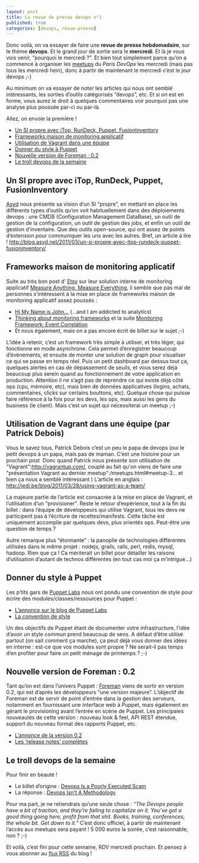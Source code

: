 ```yaml
---
layout: post
title: La revue de presse devops n°1
published: true
categories: [devops, revue-presse]
---
```


Donc voilà, on va essayer de faire une **revue de presse hebdomadaire**, sur le thème **devops**. Et le grand jour de sortie sera le **mercredi**.
Et là je vous vois venir, “pourquoi le mercredi ?”. Et bien tout simplement parce qu’on a commencé à organiser les [meetups](/meetups.html) du *Paris DevOps* les mercredi (mais pas tous les mercredi hein), donc à partir de maintenant le mercredi c’est le jour devops ;-)

Au minimum on va essayer de noter les articles qui nous ont semblé intéressants, les sorties d’outils catégorisés “devops”, etc. Et si on est en forme, vous aurez le droit à quelques commentaires voir pourquoi pas une analyse plus poussée par-ci ou par-là.

Allez, on envoie la première !

-   [Un SI propre avec iTop, RunDeck, Puppet, FusionInventory](#si)
-   [Frameworks maison de monitoring applicatif](#monitoring)
-   [Utilisation de Vagrant dans une équipe](#vagrant)
-   [Donner du style à Puppet](#puppet)
-   [Nouvelle version de Foreman : 0.2](#foreman)
-   [Le troll devops de la semaine](#troll)

Un SI propre avec iTop, RunDeck, Puppet, FusionInventory
--------------------------------------------------------

[Asyd](http://blog.asyd.net/) nous présente sa vision d’un SI “propre”, en mettant en place les différents types d’outils qu’on voit habituellement dans des déploiements devops : une CMDB (Configuration Management DataBase), un outil de gestion de la configuration, un outil de gestion des jobs, et enfin un outil de gestion d’inventaire.
Que des outils open-source, qui ont assez de points d’extension pour communiquer les uns avec les autres.
Bref, un article à lire ! <http://blog.asyd.net/2011/03/un-si-propre-avec-itop-rundeck-puppet-fusioninventory/>

Frameworks maison de monitoring applicatif
------------------------------------------

Suite au très bon post d’ [Etsy](http://codeascraft.etsy.com/) sur leur solution interne de monitoring applicatif [Measure Anything, Measure Everything](http://codeascraft.etsy.com/2011/02/15/measure-anything-measure-everything/), il semble que pas mal de personnes s’intéressent à la mise en place de frameworks maison de monitoring applicatif assez poussés :

-   [Hi My Name is John…](http://railstips.org/blog/archives/2011/03/21/hi-my-name-is-john/) (…and I am addicted to analytics)
-   [Thinking about monitoring frameworks](http://www.devco.net/archives/2011/03/19/thinking_about_monitoring_frameworks.php) et la suite [Monitoring Framework: Event Correlation](http://www.devco.net/archives/2011/03/25/monitoring_framework_event_correlation.php)
-   Et nous également, mais on a pas encore écrit de billet sur le sujet ;-)

L’idée à retenir, c’est un framework très simple à utiliser, et très léger, qui fonctionne en mode asynchrone. Cela permet d’enregistrer beaucoup d’évènements, et ensuite de monter une solution de graph pour visualiser ce qui se passe en temps réel. Puis un petit dashboard par dessus tout ça, quelques alertes en cas de dépassement de seuils, et vous serez déjà beaucoup plus serein quand au fonctionnement de votre application en production.
Attention il ne s’agit pas de reprendre ce qui existe déjà côté ops (cpu, mémoire, etc), mais bien de données applicatives (logins, achats, commentaires, clicks sur certains bouttons, etc). Quelque chose qui puisse faire référence à la fois pour les devs, les ops, mais aussi les gens du business (le client). Mais c’est un sujet qui nécessiterai un meetup ;-)

Utilisation de Vagrant dans une équipe (par Patrick Debois)
-----------------------------------------------------------

Vous le savez tous, Patrick Debois c’est un peu le papa de devops (oui le petit devops à un papa, mais pas de maman. C’est une histoire pour un prochain post ![]()
Donc quand Patrick nous présente son utilisation de "Vagrant":http://vagrantup.com/, couplé au fait qu'on viens de faire une "présentation Vagrant au dernier meetup":/meetups.html#meetup-3... et bien ça nous a semblé intéressant )
L’article en anglais : <http://jedi.be/blog/2011/03/28/using-vagrant-as-a-team/>

La majeure partie de l’article est consacrée à la mise en place de Vagrant, et l’utilisation d’un “provisioner”. Reste le retour d’expérience, tout à la fin du billet : dans l’équipe de développeurs qui utilise Vagrant, tous les devs ne participent pas à l’écriture de recettes/manifests. Cette tâche est uniquement accomplie par quelques devs, plus orientés ops. Peut-être une question de temps ?

Autre remarque plus “étonnante” : la panoplie de technologies différentes utilisées dans le même projet : nodejs, grails, rails, perl, redis, mysql, hadoop. Rien que ça ! Ca mériterait un billet pour détailler les raisons d’utilisation d’autant de technos différentes (en tout cas moi ça m’intrigue…)

Donner du style à Puppet
------------------------

Les p’tits gars de [Puppet Labs](http://www.puppetlabs.com/) nous ont pondu une convention de style pour écrire des modules/classes/ressources pour Puppet :

-   [L’annonce sur le blog de Puppet Labs](http://www.puppetlabs.com/blog/a-question-of-style/)
-   [La convention de style](http://docs.puppetlabs.com/guides/style_guide.html)

Un des objectifs de Puppet étant de documenter votre infrastructure, l’idée d’avoir un style commun prend beaucoup de sens. A défaut d’être utilisé partout (on sait comment ça marche), ça peut déjà vous donner des idées en interne : est-ce que vos modules sont propre ? Ne serait-il pas temps d’en profiter pour faire un petit ménage de printemps ? ;-)

Nouvelle version de Foreman : 0.2
---------------------------------

Tant qu’on est dans l’univers Puppet : [Foreman](http://theforeman.org/) viens de sortir en version 0.2, qui est d’après les développeurs “une version majeure”.
L’objectif de Foreman est de servir de point d’entrée dans la gestion des serveurs, notamment en fournissant une interface web à Puppet, mais également en gérant le provisioning avant l’entrée en scène de Puppet.
Les principales nouveautés de cette version : nouveau look & feel, API REST étendue, support du nouveau format des rapports Puppet, etc.

-   [L’annonce de la version 0.2](http://theforeman.org/blogs/show/14)
-   [Les ‘release notes’ complètes](http://theforeman.org/projects/foreman/wiki/ReleaseNotes)

Le troll devops de la semaine
-----------------------------

Pour finir en beauté !

-   Le billet d’origine : [Devops Is a Poorly Executed Scam](http://teddziuba.com/2011/03/devops-scam.html)
-   La réponse : [Devops Isn’t A Methodology](http://morethanseven.net/2011/03/26/Devops-isnt-a-methodology.html)

Pour ma part, je ne retiendrais qu’une seule chose : *“The Devops people have a bit of traction, and they’re failing to capitalize on it. You’ve got a good thing going here, profit from that shit. Books, training, conferences, the whole bit. Get down to it.”*
C’est donc officiel, à partir de maintenant l’accès aux meetups sera payant ! 5 000 euros la soirée, c’est raisonnable, non ? ;-)

Et voilà, c’est fini pour cette semaine, RDV mercredi prochain. Et pensez à vous abonner au [flux RSS](http://feeds.feedburner.com/parisdevops) du blog !
